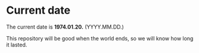 # Current date

The current date is **1974.01.20.** (YYYY.MM.DD.)

This repository will be good when the world ends, so we will know how long it lasted.